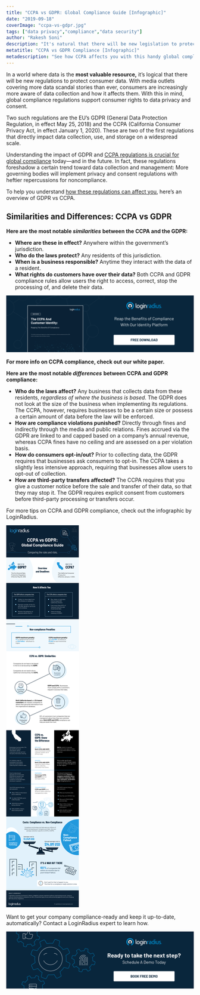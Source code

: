 ```yaml
---
title: "CCPA vs GDPR: Global Compliance Guide [Infographic]"
date: "2019-09-18"
coverImage: "ccpa-vs-gdpr.jpg"
tags: ["data privacy","compliance","data security"]
author: "Rakesh Soni"
description: "It's natural that there will be new legislation to protect customer data in a world where data is the most important resource. With more data scandal storeys than ever before reported by media outlets, users are constantly aware of data collection and how it impacts them. With this in mind, enforcement laws foster data protection and consent rights for users."
metatitle: "CCPA vs GDPR Compliance [Infographic]"
metadescription: "See how CCPA affects you with this handy global compliance guide. Our infographic compares CCPA vs GDPR compliance regulations."
---
```


In a world where data is the **most valuable resource,** it’s logical that there will be new regulations to protect consumer data. With media outlets covering more data scandal stories than ever, consumers are increasingly more aware of data collection and how it affects them. With this in mind, global compliance regulations support consumer rights to data privacy and consent.

Two such regulations are the EU’s GDPR (General Data Protection Regulation, in effect May 25, 2018) and the CCPA (California Consumer Privacy Act, in effect January 1, 2020). These are two of the first regulations that directly impact data collection, use, and storage on a widespread scale. 

Understanding the impact of GDPR and [CCPA regulations is crucial for global compliance](https://www.loginradius.com/blog/identity/ccpa-introduction/) today—and in the future. In fact, these regulations foreshadow a certain trend toward data collection and management: More governing bodies will implement privacy and consent regulations with heftier repercussions for noncompliance.

To help you understand [how these regulations can affect you](https://www.loginradius.com/blog/identity/2020/03/how-loginradius-helps-enterprises-stay-ccpa-compliant-in-2020/), here’s an overview of GDPR vs CCPA.

## Similarities and Differences: CCPA vs GDPR 

**Here are the most notable _similarities_** **between the CCPA and the GDPR:** 

- **Where are these in effect?** Anywhere within the government’s jurisdiction.
- **Who do the laws protect?** Any residents of this jurisdiction.
- **When is a business responsible?** Anytime they interact with the data of a resident.
- **What rights do customers have over their data?** Both CCPA and GDPR compliance rules allow users the right to access, correct, stop the processing of, and delete their data.

[![](WP-The-CCPA-and-Customer-Identity-Reaping-the-Benefits-of-Compliance-1024x310.png)](https://www.loginradius.com/resource/the-ccpa-and-customer-identity)

**For more info on CCPA compliance, check out our white paper.**

**Here are the most notable _differences_** **between CCPA and GDPR compliance:**

- **Who do the laws affect?** Any business that collects data from these residents, _regardless of where the business is based_. The GDPR does not look at the size of the business when implementing its regulations. The CCPA, however, requires businesses to be a certain size or possess a certain amount of data before the law will be enforced.
- **How are compliance violations punished?** Directly through fines and indirectly through the media and public relations. Fines accrued via the GDPR are linked to and capped based on a company’s annual revenue, whereas CCPA fines have no ceiling and are assessed on a per violation basis.
- **How do consumers opt-in/out?** Prior to collecting data, the GDPR requires that businesses ask consumers to opt-in. The CCPA takes a slightly less intensive approach, requiring that businesses allow users to opt-out of collection.
- **How are third-party transfers affected?** The CCPA requires that you give a customer notice before the sale and transfer of their data, so that they may stop it. The GDPR requires explicit consent from customers before third-party processing or transfers occur.

For more tips on CCPA and GDPR compliance, check out the infographic by LoginRadius.

![](new_CCPA-VS-GDPR-V01.06-PNG-01-1-2.png)

Want to get your company compliance-ready and keep it up-to-date, automatically? Contact a LoginRadius expert to learn how.

[![book-free-demo-loginradius](../../assets/book-a-demo-loginradius.png)](https://www.loginradius.com/book-a-demo/)
